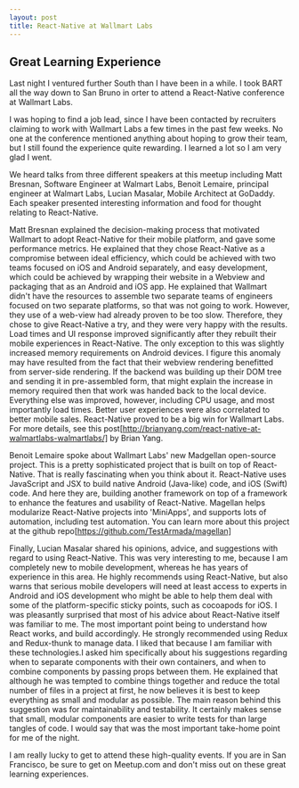 ```yaml
---
layout: post
title: React-Native at Wallmart Labs
---
```


## Great Learning Experience

Last night I ventured further South than I have been in a while. I took
BART all the way down to San Bruno in orter to attend a React-Native
conference at Wallmart Labs.

I was hoping to find a job lead, since I have been contacted by recruiters
claiming to work with Wallmart Labs a few times in the past few weeks.
No one at the conference mentioned anything about hoping to grow their
team, but I still found the experience quite rewarding. I learned a lot
so I am very glad I went.

We heard talks from three different speakers at this meetup including Matt
Bresnan, Software Engineer at Walmart Labs, Benoit Lemaire, principal engineer
at Walmart Labs, Lucian Masalar, Mobile Architect at GoDaddy. Each speaker
presented interesting information and food for thought relating to React-Native.

Matt Bresnan explained the decision-making process that motivated Wallmart
to adopt React-Native for their mobile platform, and gave some performance
metrics. He explained that they chose React-Native as a compromise between
ideal efficiency, which could be achieved with two teams focused on iOS
and Android separately, and easy development, which could be achieved by
wrapping their website in a Webview and packaging that as an Android and
iOS app. He explained that Wallmart didn't have the resources to assemble
two separate teams of engineers focused on two separate platforms, so that
was not going to work. However, they use of a web-view had already proven
to be too slow. Therefore, they chose to give React-Native a try, and they
were very happy with the results. Load times and UI response improved significantly
after they rebuilt their mobile experiences in React-Native. The only
exception to this was slightly increased memory requirements on Android
devices. I figure this anomaly may have resulted from the fact that their
webview rendering benefitted from server-side rendering. If the backend
was building up their DOM tree and sending it in pre-assembled form, that
might explain the increase in memory required then that work was handed
back to the local device. Everything else was improved, however, including
CPU usage, and most importantly load times. Better user experiences were
also correlated to better mobile sales. React-Native proved to be a big
win for Wallmart Labs. For more details, see this post[http://brianyang.com/react-native-at-walmartlabs-walmartlabs/]
by Brian Yang.

Benoit Lemaire spoke about Wallmart Labs' new Madgellan open-source
project. This is a pretty sophisticated project that is built on top of
React-Native. That is really fascinating when you think about it. React-Native
uses JavaScript and JSX to build native Android (Java-like) code, and iOS
(Swift) code. And here they are, building another framework on top of a
framework to enhance the features and usability of React-Native. Magellan
helps modularize React-Native projects into 'MiniApps', and supports lots
of automation, including test automation. You can learn more about this
project at the github repo[https://github.com/TestArmada/magellan]

Finally, Lucian Masalar shared his opinions, advice, and suggestions with
regard to using React-Native. This was very interesting to me, because I am
completely new to mobile development, whereas he has years of experience
in this area. He highly recommends using React-Native, but also warns that
serious mobile developers will need at least access to experts in Android
and iOS development who might be able to help them deal with some of the
platform-specific sticky points, such as cocoapods for iOS. I was pleasantly
surprised that most of his advice about React-Native itself was familiar to me.
The most important point being to understand how React works, and build
accordingly. He strongly recommended using Redux and Redux-thunk to manage
data. I liked that because I am familiar with these technologies.I asked
him specifically about his suggestions regarding when to separate components
with their own containers, and when to combine components by passing props
between them. He explained that although he was tempted to combine things
together and reduce the total number of files in a project at first, he now
believes it is best to keep everything as small and modular as possible.
The main reason behind this suggestion was for maintainability and testability.
It certainly makes sense that small, modular components are easier to write
tests for than large tangles of code. I would say that was the most important
take-home point for me of the night.

I am really lucky to get to attend these high-quality events. If you
are in San Francisco, be sure to get on Meetup.com and don't miss out on
these great learning experiences.

